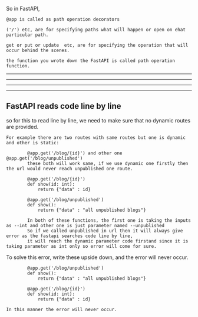 So in FastAPI, 
```
@app is called as path operation decorators
```

```
('/') etc, are for specifying paths what will happen or open on ehat particular path.
```

```
get or put or update  etc, are for specifying the operation that will occur behind the scenes.
```

```
the function you wrote down the FastAPI is called path operation function.
```

---------------------------------------------------------------------------------------------------------------------------------------------------------------------------
---------------------------------------------------------------------------------------------------------------------------------------------------------------------------
---------------------------------------------------------------------------------------------------------------------------------------------------------------------------
---------------------------------------------------------------------------------------------------------------------------------------------------------------------------

## FastAPI reads code line by line
so for this to read line by line, we need to make sure that no dynamic routes are provided.

```
For example there are two routes with same routes but one is dynamic and other is static:
        
        @app.get('/blog/{id}') and other one @app.get('/blog/unpublished')
        these both will work same, if we use dynamic one firstly then the url would never reach unpublished one route.
        
        @app.get('/blog/{id}')
        def show(id: int):
            return {"data" : id}
            
        @app.get('/blog/unpublished')
        def show():
            return {"data" : "all unpublished blogs"}
            
        In both of these functions, the first one is taking the inputs as --int and other one is just parameter named --unpublished
        So if we called unpublished in url then it will always give error as the fastapi searches code line by line,
        it will reach the dynamic parameter code firstand since it is taking parameter as int only so error will come for sure. 
```

To solve this error, write these upside down, and the error will never occur.
```
        @app.get('/blog/unpublished')
        def show():
            return {"data" : "all unpublished blogs"}
        
        @app.get('/blog/{id}')
        def show(id: int):
            return {"data" : id}
            
In this manner the error will never occur.
```